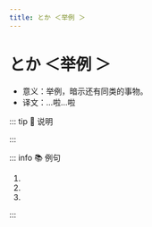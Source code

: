 ```yaml
---
title: とか ＜举例 ＞
---
```


# とか ＜举例 ＞

- 意义：举例，暗示还有同类的事物。
- 译文：...啦...啦

::: tip :bookmark: 说明

<grammer-content sentence="一般接在**名词**后面，有时也可以接在**动词、形容词或引语**后;可以**两个以上**并列使用，如「～とか~とか」。" />

:::

::: info :books: 例句

1. <grammer-content sentence="インタ一ネットで[春節/しゅんせつ]**とか**[中秋節/ちゅうしゅうせつ]など[中国/ちゅうごく]の[伝統行事/でんとうぎょうじ]の[資料/しりょう]を[探/さが]します。" trans='用网络找春节啦中秋节等等的中国传统节日的资料。' />
1. <grammer-content sentence="[料理/りょうり]はギョ一ザ**とか**おすし**とか**です。" trans='料理是饺子啦，寿司啦之类的' />
1. <grammer-content sentence="インタ一ネットでゲ一ム**とか**ネットショッピング**とか**（を）します。" trans='上网（做）打游戏啦网购啦。' />

:::
